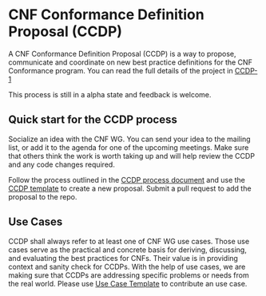 # CNF Conformance Definition Proposal (CCDP)
A  CNF Conformance Definition Proposal (CCDP) is a way to propose, communicate and coordinate on new best practice definitions for the CNF Conformance program. You can read the full details of the project in [CCDP-1](0001-cnf-conformance-definition-proposal-process.md)

This process is still in a alpha state and feedback is welcome.

## Quick start for the CCDP process

Socialize an idea with the CNF WG. You can send your idea to the mailing list, or add it to the agenda for one of the upcoming meetings. Make sure that others think the work is worth taking up and will help review the CCDP and any code changes required.

Follow the process outlined in the [CCDP process document](0001-cnf-conformance-definition-proposal-process.md) and use the [CCDP template](NNNN-ccdp-template.md) to create a new proposal. Submit a pull request to add the proposal to the repo.

## Use Cases
CCDP shall always refer to at least one of CNF WG use cases. Those use cases serve as the practical and concrete basis for deriving, discussing, and evaluating the best practices for CNFs. Their value is in providing context and sanity check for CCDPs. With the help of use cases, we are making sure that CCDPs are addressing specific problems or needs from the real world. Please use [Use Case Template](UC-template.md) to contribute an use case.

